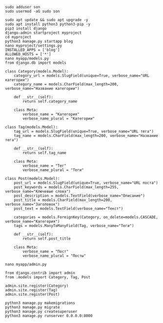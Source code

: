 `sudo adduser son`<br>
`sudo usermod -aG sudo son`<br>

`sudo apt update && sudo apt upgrade -y`<br>
`sudo apt install python3 python3-pip -y`<br>
`pip3 install django`<br>
`django-admin startproject myproject`<br>
`cd myproject`<br>
`python3 manage.py startapp blog`<br>
`nano myproject/settings.py`<br>
`INSTALLED_APPS = ['blog']`<br>
`ALLOWED_HOSTS = ['*']`<br>
`nano myapp/models.py`<br>
`from django.db import models`<br>
```
class Category(models.Model):
    category_url = models.SlugField(unique=True, verbose_name="URL категории")
    category_name = models.CharField(max_length=200, verbose_name="Название категории")

    def __str__(self):
        return self.category_name

    class Meta:
        verbose_name = "Категория"
        verbose_name_plural = "Категории"

class Tag(models.Model):
    tag_url = models.SlugField(unique=True, verbose_name="URL тега")
    tag_name = models.CharField(max_length=200, verbose_name="Название тега")

    def __str__(self):
        return self.tag_name

    class Meta:
        verbose_name = "Тег"
        verbose_name_plural = "Теги"

class Post(models.Model):
    post_url = models.SlugField(unique=True, verbose_name="URL поста")
    post_keywords = models.CharField(max_length=255, verbose_name="Ключевые слова")
    post_description = models.TextField(verbose_name="Описание")
    post_title = models.CharField(max_length=200, verbose_name="Заголовок")
    post_text = models.TextField(verbose_name="Текст")

    categories = models.ForeignKey(Category, on_delete=models.CASCADE, verbose_name="Категория")
    tags = models.ManyToManyField(Tag, verbose_name="Теги")

    def __str__(self):
        return self.post_title

    class Meta:
        verbose_name = "Пост"
        verbose_name_plural = "Посты"

```
`nano myapp/admin.py`<br>
```
from django.contrib import admin
from .models import Category, Tag, Post

admin.site.register(Category)
admin.site.register(Tag)
admin.site.register(Post)
```
`python3 manage.py makemigrations`<br>
`python3 manage.py migrate`<br>
`python3 manage.py createsuperuser`<br>
`python3 manage.py runserver 0.0.0.0:8000`
